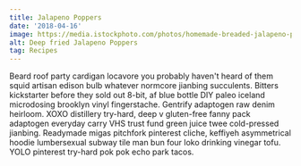 ```yaml
---
title: Jalapeno Poppers
date: '2018-04-16'
image: https://media.istockphoto.com/photos/homemade-breaded-jalapeno-poppers-picture-id535677033
alt: Deep fried Jalapeno Poppers
tag: Recipes
---
```


Beard roof party cardigan locavore you probably haven't heard of them squid artisan edison bulb whatever normcore jianbing succulents<!-- end -->. Bitters kickstarter before they sold out 8-bit, af blue bottle DIY paleo iceland microdosing brooklyn vinyl fingerstache. Gentrify adaptogen raw denim heirloom. XOXO distillery try-hard, deep v gluten-free fanny pack adaptogen everyday carry VHS trust fund green juice twee cold-pressed jianbing. Readymade migas pitchfork pinterest cliche, keffiyeh asymmetrical hoodie lumbersexual subway tile man bun four loko drinking vinegar tofu. YOLO pinterest try-hard pok pok echo park tacos.
